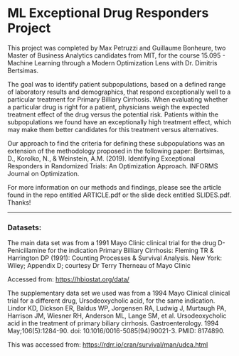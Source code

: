 # ML Exceptional Drug Responders Project

This project was completed by Max Petruzzi and Guillaume Bonheure, two Master of Business Analytics candidates from MIT, for the course 15.095 - Machine Learning through a Modern Optimization Lens with Dr. Dimitris Bertsimas.

The goal was to identify patient subpopulations, based on a defined range of laboratory results and demographics, that respond exceptionally well to a particular treatment for Primary Billiary Cirrhosis. When evaluating whether a particular drug is right for a patient, physicians weigh the expected treatment effect of the drug versus the potential risk. Patients within the subpopulations we found have an exceptionally high treatment effect, which may make them better candidates for this treatment versus alternatives.

Our approach to find the criteria for defining these subpopulations was an extension of the methodology proposed in the following paper:
Bertsimas, D., Korolko, N., & Weinstein, A.M. (2019). Identifying Exceptional Responders in Randomized Trials: An Optimization Approach. INFORMS Journal on Optimization.

For more information on our methods and findings, please see the article found in the repo entitled ARTICLE.pdf or the slide deck entitled SLIDES.pdf. Thanks!

______________________________________________________________________________________________________________________________

### Datasets:

The main data set was from a 1991 Mayo Clinic clinical trial for the drug D-Penicillamine for the indication Primary Billiary Cirrhosis:
Fleming TR & Harrington DP (1991): Counting Processes & Survival Analysis. New York: Wiley; Appendix D; courtesy Dr Terry Therneau of Mayo Clinic

Accessed from:
https://hbiostat.org/data/

The supplementary data set we used was from a 1994 Mayo Clinical clinical trial for a different drug, Ursodeoxycholic acid, for the same indication.
Lindor KD, Dickson ER, Baldus WP, Jorgensen RA, Ludwig J, Murtaugh PA, Harrison JM, Wiesner RH, Anderson ML, Lange SM, et al. Ursodeoxycholic acid in the treatment of primary biliary cirrhosis. Gastroenterology. 1994 May;106(5):1284-90. doi: 10.1016/0016-5085(94)90021-3. PMID: 8174890.

This was accessed from:
https://rdrr.io/cran/survival/man/udca.html



